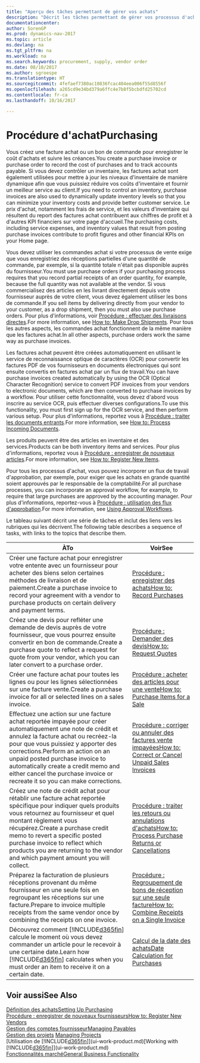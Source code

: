 ```yaml
---
title: "Aperçu des tâches permettant de gérer vos achats"
description: "Décrit les tâches permettant de gérer vos processus d'achat ou d'approvisionnement, y compris le fonctionnement des factures achat et des commandes achat."
documentationcenter: 
author: SorenGP
ms.prod: dynamics-nav-2017
ms.topic: article
ms.devlang: na
ms.tgt_pltfrm: na
ms.workload: na
ms.search.keywords: procurement, supply, vendor order
ms.date: 08/10/2017
ms.author: sgroespe
ms.translationtype: HT
ms.sourcegitcommit: 4fefaef7380ac10836fcac404eea006f55d8556f
ms.openlocfilehash: a265cd9e34bd379a6ffc4e7b8f5bcbdfd25702cd
ms.contentlocale: fr-ca
ms.lasthandoff: 10/16/2017

---
```

# <a name="purchasing"></a><span data-ttu-id="5b365-103">Procédure d'achat</span><span class="sxs-lookup"><span data-stu-id="5b365-103">Purchasing</span></span>
<span data-ttu-id="5b365-104">Vous créez une facture achat ou un bon de commande pour enregistrer le coût d'achats et suivre les créances.</span><span class="sxs-lookup"><span data-stu-id="5b365-104">You create a purchase invoice or purchase order to record the cost of purchases and to track accounts payable.</span></span> <span data-ttu-id="5b365-105">Si vous devez contrôler un inventaire, les factures achat sont également utilisées pour mettre à jour les niveaux d'inventaire de manière dynamique afin que vous puissiez réduire vos coûts d'inventaire et fournir un meilleur service au client.</span><span class="sxs-lookup"><span data-stu-id="5b365-105">If you need to control an inventory, purchase invoices are also used to dynamically update inventory levels so that you can minimize your inventory costs and provide better customer service.</span></span> <span data-ttu-id="5b365-106">Le prix d'achat, notamment les frais de service, et les valeurs d'inventaire qui résultent du report des factures achat contribuent aux chiffres de profit et à d'autres KPI financiers sur votre page d'accueil.</span><span class="sxs-lookup"><span data-stu-id="5b365-106">The purchasing costs, including service expenses, and inventory values that result from posting purchase invoices contribute to profit figures and other financial KPIs on your Home page.</span></span>

<span data-ttu-id="5b365-107">Vous devez utiliser les commandes achat si votre processus de vente exige que vous enregistriez des réceptions partielles d'une quantité de commande, par exemple, si la quantité totale n'était pas disponible auprès du fournisseur.</span><span class="sxs-lookup"><span data-stu-id="5b365-107">You must use purchase orders if your purchasing process requires that you record partial receipts of an order quantity, for example, because the full quantity was not available at the vendor.</span></span> <span data-ttu-id="5b365-108">Si vous commercialisez des articles en les livrant directement depuis votre fournisseur auprès de votre client, vous devez également utiliser les bons de commande.</span><span class="sxs-lookup"><span data-stu-id="5b365-108">If you sell items by delivering directly from your vendor to your customer, as a drop shipment, then you must also use purchase orders.</span></span> <span data-ttu-id="5b365-109">Pour plus d'informations, voir [Procédure : effectuer des livraisons directes](sales-how-drop-shipment.md).</span><span class="sxs-lookup"><span data-stu-id="5b365-109">For more information, see [How to: Make Drop Shipments](sales-how-drop-shipment.md).</span></span> <span data-ttu-id="5b365-110">Pour tous les autres aspects, les commandes achat fonctionnent de la même manière que les factures achat.</span><span class="sxs-lookup"><span data-stu-id="5b365-110">In all other aspects, purchase orders work the same way as purchase invoices.</span></span>

<span data-ttu-id="5b365-111">Les factures achat peuvent être créées automatiquement en utilisant le service de reconnaissance optique de caractères (OCR) pour convertir les factures PDF de vos fournisseurs en documents électroniques qui sont ensuite convertis en factures achat par un flux de travail.</span><span class="sxs-lookup"><span data-stu-id="5b365-111">You can have purchase invoices created automatically by using the OCR (Optical Character Recognition) service to convert PDF invoices from your vendors to electronic documents, which are then converted to purchase invoices by a workflow.</span></span> <span data-ttu-id="5b365-112">Pour utiliser cette fonctionnalité, vous devez d'abord vous inscrire au service OCR, puis effectuer diverses configurations.</span><span class="sxs-lookup"><span data-stu-id="5b365-112">To use this functionality, you must first sign up for the OCR service, and then perform various setup.</span></span> <span data-ttu-id="5b365-113">Pour plus d'informations, reportez vous à [Procédure : traiter les documents entrants](across-process-income-documents.md).</span><span class="sxs-lookup"><span data-stu-id="5b365-113">For more information, see [How to: Process Incoming Documents](across-process-income-documents.md).</span></span>      

<span data-ttu-id="5b365-114">Les produits peuvent être des articles en inventaire et des services.</span><span class="sxs-lookup"><span data-stu-id="5b365-114">Products can be both inventory items and services.</span></span> <span data-ttu-id="5b365-115">Pour plus d'informations, reportez vous à [Procédure : enregistrer de nouveaux articles](inventory-how-register-new-items.md).</span><span class="sxs-lookup"><span data-stu-id="5b365-115">For more information, see [How to: Register New Items](inventory-how-register-new-items.md).</span></span>

<span data-ttu-id="5b365-116">Pour tous les processus d'achat, vous pouvez incorporer un flux de travail d'approbation, par exemple, pour exiger que les achats en grande quantité soient approuvés par le responsable de la comptabilité.</span><span class="sxs-lookup"><span data-stu-id="5b365-116">For all purchase processes, you can incorporate an approval workflow, for example, to require that large purchases are approved by the accounting manager.</span></span> <span data-ttu-id="5b365-117">Pour plus d'informations, reportez-vous à [Procédure : utilisation des flux d'approbation](across-how-use-approval-workflows.md).</span><span class="sxs-lookup"><span data-stu-id="5b365-117">For more information, see [Using Approval Workflows](across-how-use-approval-workflows.md).</span></span>

<span data-ttu-id="5b365-118">Le tableau suivant décrit une série de tâches et inclut des liens vers les rubriques qui les décrivent.</span><span class="sxs-lookup"><span data-stu-id="5b365-118">The following table describes a sequence of tasks, with links to the topics that describe them.</span></span>

| <span data-ttu-id="5b365-119">À</span><span class="sxs-lookup"><span data-stu-id="5b365-119">To</span></span> | <span data-ttu-id="5b365-120">Voir</span><span class="sxs-lookup"><span data-stu-id="5b365-120">See</span></span> |
| --- | --- |
| <span data-ttu-id="5b365-121">Créer une facture achat pour enregistrer votre entente avec un fournisseur pour acheter des biens selon certaines méthodes de livraison et de paiement.</span><span class="sxs-lookup"><span data-stu-id="5b365-121">Create a purchase invoice to record your agreement with a vendor to purchase products on certain delivery and payment terms.</span></span> |[<span data-ttu-id="5b365-122">Procédure : enregistrer des achats</span><span class="sxs-lookup"><span data-stu-id="5b365-122">How to: Record Purchases</span></span>](purchasing-how-record-purchases.md) |
|<span data-ttu-id="5b365-123">Créez une devis pour refléter une demande de devis auprès de votre fournisseur, que vous pourrez ensuite convertir en bon de commande.</span><span class="sxs-lookup"><span data-stu-id="5b365-123">Create a purchase quote to reflect a request for quote from your vendor, which you can later convert to a purchase order.</span></span>|[<span data-ttu-id="5b365-124">Procédure : Demander des devis</span><span class="sxs-lookup"><span data-stu-id="5b365-124">How to: Request Quotes</span></span>](purchasing-how-request-quotes.md)|
| <span data-ttu-id="5b365-125">Créer une facture achat pour toutes les lignes ou pour les lignes sélectionnées sur une facture vente.</span><span class="sxs-lookup"><span data-stu-id="5b365-125">Create a purchase invoice for all or selected lines on a sales invoice.</span></span> |[<span data-ttu-id="5b365-126">Procédure : acheter des articles pour une vente</span><span class="sxs-lookup"><span data-stu-id="5b365-126">How to: Purchase Items for a Sale</span></span>](purchasing-how-purchase-products-sale.md) |
| <span data-ttu-id="5b365-127">Effectuez une action sur une facture achat reportée impayée pour créer automatiquement une note de crédit et annulez la facture achat ou recréez-la pour que vous puissiez y apporter des corrections.</span><span class="sxs-lookup"><span data-stu-id="5b365-127">Perform an action on an unpaid posted purchase invoice to automatically create a credit memo and either cancel the purchase invoice or recreate it so you can make corrections.</span></span> |[<span data-ttu-id="5b365-128">Procédure : corriger ou annuler des factures vente impayées</span><span class="sxs-lookup"><span data-stu-id="5b365-128">How to: Correct or Cancel Unpaid Sales Invoices</span></span>](purchasing-how-correct-cancel-unpaid-purchase-invoices.md) |
| <span data-ttu-id="5b365-129">Créez une note de crédit achat pour rétablir une facture achat reportée spécifique pour indiquer quels produits vous retournez au fournisseur et quel montant règlement vous récupérez.</span><span class="sxs-lookup"><span data-stu-id="5b365-129">Create a purchase credit memo to revert a specific posted purchase invoice to reflect which products you are returning to the vendor and which payment amount you will collect.</span></span> |[<span data-ttu-id="5b365-130">Procédure : traiter les retours ou annulations d'achats</span><span class="sxs-lookup"><span data-stu-id="5b365-130">How to: Process Purchase Returns or Cancellations</span></span>](purchasing-how-register-new-vendors.md) |
|<span data-ttu-id="5b365-131">Préparez la facturation de plusieurs réceptions provenant du même fournisseur en une seule fois en regroupant les réceptions sur une facture.</span><span class="sxs-lookup"><span data-stu-id="5b365-131">Prepare to invoice multiple receipts from the same vendor once by combining the receipts on one invoice.</span></span>|[<span data-ttu-id="5b365-132">Procédure : Regroupement de bons de réception sur une seule facture</span><span class="sxs-lookup"><span data-stu-id="5b365-132">How to: Combine Receipts on a Single Invoice</span></span>](purchasing-how-to-combine-receipts.md)|
| <span data-ttu-id="5b365-133">Découvrez comment [!INCLUDE[d365fin](includes/d365fin_md.md)] calcule le moment où vous devez commander un article pour le recevoir à une certaine date.</span><span class="sxs-lookup"><span data-stu-id="5b365-133">Learn how [!INCLUDE[d365fin](includes/d365fin_md.md)] calculates when you must order an item to receive it on a certain date.</span></span>|[<span data-ttu-id="5b365-134">Calcul de la date des achats</span><span class="sxs-lookup"><span data-stu-id="5b365-134">Date Calculation for Purchases</span></span>](purchasing-date-calculation-for-purchases.md)|

## <a name="see-also"></a><span data-ttu-id="5b365-135">Voir aussi</span><span class="sxs-lookup"><span data-stu-id="5b365-135">See Also</span></span>
[<span data-ttu-id="5b365-136">Définition des achats</span><span class="sxs-lookup"><span data-stu-id="5b365-136">Setting Up Purchasing</span></span>](purchasing-setup-purchasing.md)  
[<span data-ttu-id="5b365-137">Procédure : enregistrer de nouveaux fournisseurs</span><span class="sxs-lookup"><span data-stu-id="5b365-137">How to: Register New Vendors</span></span>](purchasing-how-register-new-vendors.md)  
[<span data-ttu-id="5b365-138">Gestion des comptes fournisseur</span><span class="sxs-lookup"><span data-stu-id="5b365-138">Managing Payables</span></span>](payables-manage-payables.md)  
<span data-ttu-id="5b365-139">[Gestion des projets](projects-manage-projects.md)  </span><span class="sxs-lookup"><span data-stu-id="5b365-139">[Managing Projects](projects-manage-projects.md)  </span></span>  
<span data-ttu-id="5b365-140">[Utilisation de [!INCLUDE[d365fin](includes/d365fin_md.md)]](ui-work-product.md)</span><span class="sxs-lookup"><span data-stu-id="5b365-140">[Working with [!INCLUDE[d365fin](includes/d365fin_md.md)]](ui-work-product.md)</span></span>  
[<span data-ttu-id="5b365-141">Fonctionnalités marché</span><span class="sxs-lookup"><span data-stu-id="5b365-141">General Business Functionality</span></span>](ui-across-business-areas.md)

## 

